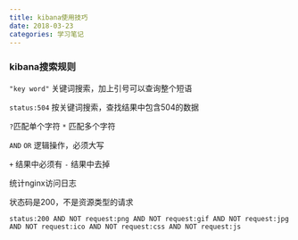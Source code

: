 ```yaml
---
title: kibana使用技巧
date: 2018-03-23
categories: 学习笔记
---
```



### kibana搜索规则

`"key word"`
关键词搜索，加上引号可以查询整个短语



`status:504`
按关键词搜索，查找结果中包含504的数据



`?`匹配单个字符
`*` 匹配多个字符



`AND`
`OR`
逻辑操作，必须大写



`+`	结果中必须有
`-`	结果中去掉


统计nginx访问日志

状态码是200，不是资源类型的请求

```
status:200 AND NOT request:png AND NOT request:gif AND NOT request:jpg AND NOT request:ico AND NOT request:css AND NOT request:js
```

